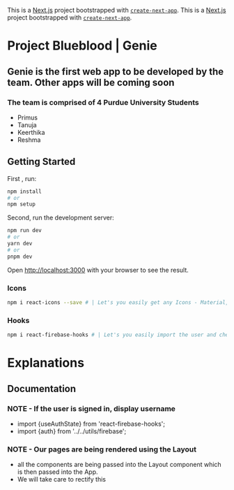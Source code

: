 This is a [Next.js](https://nextjs.org/) project bootstrapped with [`create-next-app`](https://github.com/vercel/next.js/tree/canary/packages/create-next-app).
This is a [Next.js](https://nextjs.org/) project bootstrapped with [`create-next-app`](https://github.com/vercel/next.js/tree/canary/packages/create-next-app).

# Project Blueblood | Genie

## Genie is the first web app to be developed by the team. Other apps will be coming soon

### The team is comprised of 4 Purdue University Students

* Primus
* Tanuja
* Keerthika
* Reshma

## Getting Started

First , run:

```bash
npm install
# or 
npm setup
```

Second, run the development server:

```bash
npm run dev
# or
yarn dev
# or
pnpm dev
```

Open [http://localhost:3000](http://localhost:3000) with your browser to see the result.

### Icons

```bash
npm i react-icons --save # | Let's you easily get any Icons - Material, FontAwesome, etc.
```

### Hooks

```bash
npm i react-firebase-hooks # | Let's you easily import the user and check if the user is ther or not
```

# Explanations

## Documentation

### NOTE -  If the user is signed in, display username

* import {useAuthState} from 'react-firebase-hooks';
* import {auth} from '../../utils/firebase';

### NOTE - Our pages are being rendered using the Layout

* all the components are being passed into the Layout component which is then passed into the App.
* We will take care to rectify this
